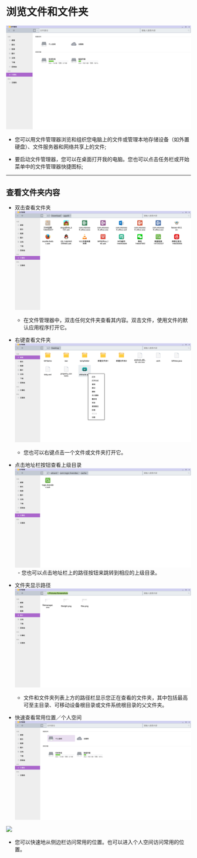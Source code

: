# 浏览文件和文件夹  

![](../pic/soft/filemanager.png)
- 您可以用文件管理器浏览和组织您电脑上的文件或管理本地存储设备（如外置硬盘）、文件服务器和网络共享上的文件;

- 要启动文件管理器，您可以在桌面打开我的电脑。您也可以点击任务栏或开始菜单中的文件管理器快捷图标;


***
## 查看文件夹内容
- 双击查看文件夹
![](../pic/soft/files.png)
  - 在文件管理器中，双击任何文件夹查看其内容。双击文件，使用文件的默认应用程序打开它。  

- 右键查看文件夹
![](../pic/soft/fileright.png)
  - 您也可以右键点击一个文件或文件夹打开它。  
  
 - 点击地址栏按钮查看上级目录
![](../pic/soft/dirquickjump.png)
   - 您也可以点击地址栏上的路径按钮来跳转到相应的上级目录。
  
- 文件夹显示路径
![](../pic/soft/route.png)
  - 文件和文件夹列表上方的路径栏显示您正在查看的文件夹，其中包括最高可至主目录、可移动设备根目录或文件系统根目录的父文件夹。  

- 快速查看常用位置／个人空间 
 ![](../pic/soft/personal.png)

 ![](../pic/soft/fmusic.png)
  - 您可以快速地从侧边栏访问常用的位置。也可以进入个人空间访问常用的位置。
